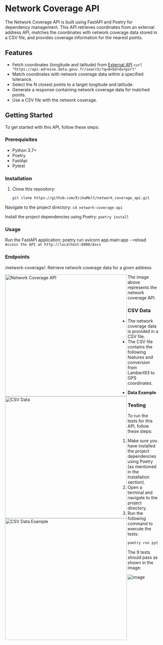 # Network Coverage API

The Network Coverage API is built using FastAPI and Poetry for dependency management. This API retrieves coordinates from an external address API, matches the coordinates with network coverage data stored in a CSV file, and provides coverage information for the nearest points.

## Features

- Fetch coordinates (longitude and latitude) from [External API](https://adresse.data.gouv.fr/api-doc/adresse) ```curl "https://api-adresse.data.gouv.fr/search/?q=8+bd+du+port"```
- Match coordinates with network coverage data within a specified tolerance.
- Select the N closest points to a target longitude and latitude.
- Generate a response containing network coverage data for matched points.
- Use a CSV file with the network coverage. 

## Getting Started

To get started with this API, follow these steps:

### Prerequisites

- Python 3.7+
- Poetry
- FastApi
- Pytest 

### Installation

1. Clone this repository:
   ```bash
   git clone https://github.com/ErikaMelt/network_coverage_api.git

Navigate to the project directory:
```cd network-coverage-api```

Install the project dependencies using Poetry:
```poetry install```

### Usage
Run the FastAPI application:
poetry run uvicorn app.main:app --reload
```Access the API at http://localhost:8000/docs```

### Endpoints
/network-coverage/: Retrieve network coverage data for a given address

<img src="https://github.com/ErikaMelt/network_coverage_api/assets/104458004/dff06dca-ffc6-42b4-a1cc-01c9e87120a1" alt="Network Coverage API" width="400" align="left">

The image above represents the network coverage API.

### CSV Data

- The network coverage data is provided in a CSV file. 
- The CSV file contains the following features and conversion from Lambert93 to GPS coordinates. 

<img src="https://github.com/ErikaMelt/network_coverage_api/assets/104458004/f0734032-15cc-4c1e-88d2-b0692a4fe407" alt="CSV Data" width="400" align="left">

- **Data Example**

<img src="https://github.com/ErikaMelt/network_coverage_api/assets/104458004/682409b8-e96d-4f36-b82f-2f2dadd9ebee" alt="CSV Data Example" width="400" align="left">

### Testing
To run the tests for this API, follow these steps:

1. Make sure you have installed the project dependencies using Poetry (as mentioned in the Installation section).
2. Open a terminal and navigate to the project directory.
3. Run the following command to execute the tests:
   ```bash
   poetry run python tests

The 9 tests should pass as shown in the image: 
<br>

![image](https://github.com/ErikaMelt/network_coverage_api/assets/104458004/d8b2ef32-0b5d-47c2-9c08-d55f85ef5a28)

